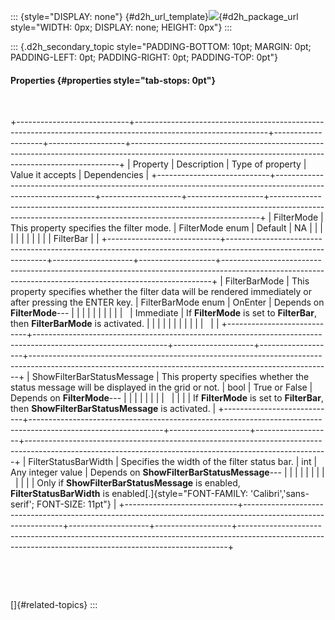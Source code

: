 ::: {style="DISPLAY: none"}
[](ms-xhelp:///?Id=d2h_url_template){#d2h_url_template}![](!package_url!){#d2h_package_url style="WIDTH: 0px; DISPLAY: none; HEIGHT: 0px"}
:::

::: {.d2h_secondary_topic style="PADDING-BOTTOM: 10pt; MARGIN: 0pt; PADDING-LEFT: 0pt; PADDING-RIGHT: 0pt; PADDING-TOP: 0pt"}
#### Properties {#properties style="tab-stops: 0pt"}

 

+----------------------------+---------------------------------------------------------------------------------------------------------------+--------------------+-------------------+---------------------------------------------------------------------------------------------------------------------------------------------------------+
| Property                   | Description                                                                                                   | Type of property   | Value it accepts  | Dependencies                                                                                                                                            |
+----------------------------+---------------------------------------------------------------------------------------------------------------+--------------------+-------------------+---------------------------------------------------------------------------------------------------------------------------------------------------------+
| FilterMode                 | This property specifies the filter mode.                                                                      | FilterMode enum    | Default           | NA                                                                                                                                                      |
|                            |                                                                                                               |                    |                   |                                                                                                                                                         |
|                            |                                                                                                               |                    | FilterBar         |                                                                                                                                                         |
+----------------------------+---------------------------------------------------------------------------------------------------------------+--------------------+-------------------+---------------------------------------------------------------------------------------------------------------------------------------------------------+
| FilterBarMode              | This property specifies whether the filter data will be rendered immediately or after pressing the ENTER key. | FilterBarMode enum | OnEnter           | Depends on **FilterMode**---                                                                                                                            |
|                            |                                                                                                               |                    |                   |                                                                                                                                                         |
|                            |                                                                                                               |                    | Immediate         | If **FilterMode** is set to **FilterBar**, then **FilterBarMode** is activated.                                                                         |
|                            |                                                                                                               |                    |                   |                                                                                                                                                         |
|                            |                                                                                                               |                    |                   |                                                                                                                                                         |
+----------------------------+---------------------------------------------------------------------------------------------------------------+--------------------+-------------------+---------------------------------------------------------------------------------------------------------------------------------------------------------+
| ShowFilterBarStatusMessage | This property specifies whether the status message will be displayed in the grid or not.                      | bool               | True or False     | Depends on **FilterMode**---                                                                                                                            |
|                            |                                                                                                               |                    |                   |                                                                                                                                                         |
|                            |                                                                                                               |                    |                   | If **FilterMode** is set to **FilterBar**, then **ShowFilterBarStatusMessage** is activated.                                                            |
+----------------------------+---------------------------------------------------------------------------------------------------------------+--------------------+-------------------+---------------------------------------------------------------------------------------------------------------------------------------------------------+
| FilterStatusBarWidth       | Specifies the width of the filter status bar.                                                                 | int                | Any integer value | Depends on **ShowFilterBarStatusMessage**---                                                                                                            |
|                            |                                                                                                               |                    |                   |                                                                                                                                                         |
|                            |                                                                                                               |                    |                   | Only if **ShowFilterBarStatusMessage** is enabled, **FilterStatusBarWidth** is enabled[.]{style="FONT-FAMILY: 'Calibri','sans-serif'; FONT-SIZE: 11pt"} |
+----------------------------+---------------------------------------------------------------------------------------------------------------+--------------------+-------------------+---------------------------------------------------------------------------------------------------------------------------------------------------------+

 

 

[]{#related-topics}
:::
